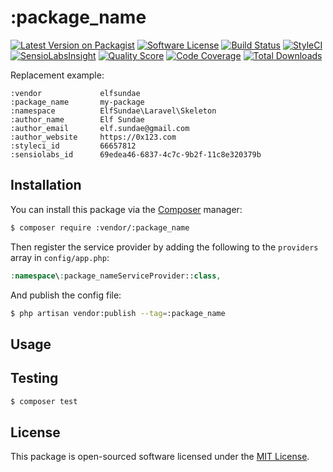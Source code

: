 # :package_name

[![Latest Version on Packagist](https://img.shields.io/packagist/v/:vendor/:package_name.svg?style=flat-square)](https://packagist.org/packages/:vendor/:package_name)
[![Software License](https://img.shields.io/badge/license-MIT-brightgreen.svg?style=flat-square)](LICENSE.md)
[![Build Status](https://img.shields.io/travis/:vendor/:package_name/master.svg?style=flat-square)](https://travis-ci.org/:vendor/:package_name)
[![StyleCI](https://styleci.io/repos/:styleci_id/shield)](https://styleci.io/repos/:styleci_id)
[![SensioLabsInsight](https://img.shields.io/sensiolabs/i/:sensiolabs_id.svg?style=flat-square)](https://insight.sensiolabs.com/projects/:sensiolabs_id)
[![Quality Score](https://img.shields.io/scrutinizer/g/:vendor/:package_name.svg?style=flat-square)](https://scrutinizer-ci.com/g/:vendor/:package_name)
[![Code Coverage](https://img.shields.io/scrutinizer/coverage/g/:vendor/:package_name/master.svg?style=flat-square)](https://scrutinizer-ci.com/g/:vendor/:package_name/?branch=master)
[![Total Downloads](https://img.shields.io/packagist/dt/:vendor/:package_name.svg?style=flat-square)](https://packagist.org/packages/:vendor/:package_name)

Replacement example:

```
:vendor             elfsundae
:package_name       my-package
:namespace          ElfSundae\Laravel\Skeleton
:author_name        Elf Sundae
:author_email       elf.sundae@gmail.com
:author_website     https://0x123.com
:styleci_id         66657812
:sensiolabs_id      69edea46-6837-4c7c-9b2f-11c8e320379b
```

## Installation

You can install this package via the [Composer](https://getcomposer.org) manager:

```sh
$ composer require :vendor/:package_name
```

Then register the service provider by adding the following to the `providers` array in `config/app.php`:

```php
:namespace\:package_nameServiceProvider::class,
```

And publish the config file:

```sh
$ php artisan vendor:publish --tag=:package_name
```

## Usage

## Testing

```sh
$ composer test
```

## License

This package is open-sourced software licensed under the [MIT License](LICENSE.md).

